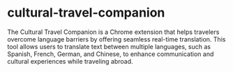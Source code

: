 # cultural-travel-companion
The Cultural Travel Companion is a Chrome extension that helps travelers overcome language barriers by offering seamless real-time translation. This tool allows users to translate text between multiple languages, such as Spanish, French, German, and Chinese, to enhance communication and cultural experiences while traveling abroad. 
